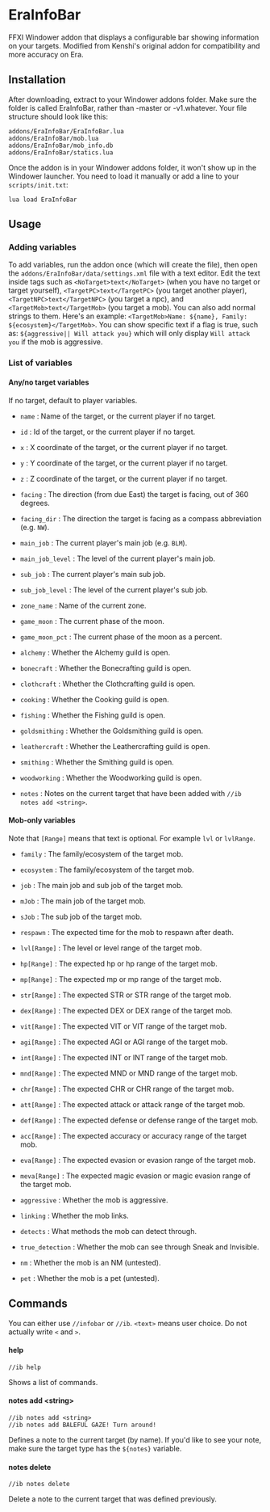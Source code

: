 # EraInfoBar
FFXI Windower addon that displays a configurable bar showing information on your targets. Modified from Kenshi's
original addon for compatibility and more accuracy on Era.


## Installation
After downloading, extract to your Windower addons folder. Make sure the folder is called EraInfoBar, rather than
-master or -v1.whatever. Your file structure should look like this:

    addons/EraInfoBar/EraInfoBar.lua
    addons/EraInfoBar/mob.lua
    addons/EraInfoBar/mob_info.db
    addons/EraInfoBar/statics.lua

Once the addon is in your Windower addons folder, it won't show up in the Windower launcher. You need to load it
manually or add a line to your `scripts/init.txt`:

    lua load EraInfoBar


## Usage

### Adding variables
To add variables, run the addon once (which will create the file), then open the `addons/EraInfoBar/data/settings.xml`
file with a text editor. Edit the text inside tags such as `<NoTarget>text</NoTarget>` (when you have no target or
target yourself), `<TargetPC>text</TargetPC>` (you target another player), `<TargetNPC>text</TargetNPC>` (you target a
npc), and `<TargetMob>text</TargetMob>` (you target a mob). You can also add normal strings to them. Here's an example:
`<TargetMob>Name: ${name}, Family: ${ecosystem}</TargetMob>`. You can show specific text if a flag is true, such as:
`${aggressive|| Will attack you}` which will only display `Will attack you` if the mob is aggressive.

### List of variables

#### Any/no target variables
If no target, default to player variables.

 * `name`           : Name of the target, or the current player if no target.
 * `id`             : Id of the target, or the current player if no target.
 * `x`              : X coordinate of the target, or the current player if no target.
 * `y`              : Y coordinate of the target, or the current player if no target.
 * `z`              : Z coordinate of the target, or the current player if no target.
 * `facing`         : The direction (from due East) the target is facing, out of 360 degrees.
 * `facing_dir`     : The direction the target is facing as a compass abbreviation (e.g. `NW`).
 
 * `main_job`       : The current player's main job (e.g. `BLM`).
 * `main_job_level` : The level of the current player's main job.
 * `sub_job`        : The current player's main sub job.
 * `sub_job_level`  : The level of the current player's sub job.
 
 * `zone_name`      : Name of the current zone.
 * `game_moon`      : The current phase of the moon.
 * `game_moon_pct`  : The current phase of the moon as a percent.
 
 * `alchemy`        : Whether the Alchemy guild is open.
 * `bonecraft`      : Whether the Bonecrafting guild is open.
 * `clothcraft`     : Whether the Clothcrafting guild is open.
 * `cooking`        : Whether the Cooking guild is open.
 * `fishing`        : Whether the Fishing guild is open.
 * `goldsmithing`   : Whether the Goldsmithing guild is open.
 * `leathercraft`   : Whether the Leathercrafting guild is open.
 * `smithing`       : Whether the Smithing guild is open.
 * `woodworking`    : Whether the Woodworking guild is open.
 
 * `notes`          : Notes on the current target that have been added with `//ib notes add <string>`.

#### Mob-only variables
Note that `[Range]` means that text is optional. For example `lvl` or `lvlRange`.

 * `family`         : The family/ecosystem of the target mob.
 * `ecosystem`      : The family/ecosystem of the target mob.
 * `job`            : The main job and sub job of the target mob.
 * `mJob`           : The main job of the target mob.
 * `sJob`           : The sub job of the target mob.
 * `respawn`        : The expected time for the mob to respawn after death.
 
 * `lvl[Range]`     : The level or level range of the target mob.
 * `hp[Range]`      : The expected hp or hp range of the target mob.
 * `mp[Range]`      : The expected mp or mp range of the target mob.
 * `str[Range]`     : The expected STR or STR range of the target mob.
 * `dex[Range]`     : The expected DEX or DEX range of the target mob.
 * `vit[Range]`     : The expected VIT or VIT range of the target mob.
 * `agi[Range]`     : The expected AGI or AGI range of the target mob.
 * `int[Range]`     : The expected INT or INT range of the target mob.
 * `mnd[Range]`     : The expected MND or MND range of the target mob.
 * `chr[Range]`     : The expected CHR or CHR range of the target mob.
 * `att[Range]`     : The expected attack or attack range of the target mob.
 * `def[Range]`     : The expected defense or defense range of the target mob.
 * `acc[Range]`     : The expected accuracy or accuracy range of the target mob.
 * `eva[Range]`     : The expected evasion or evasion range of the target mob.
 * `meva[Range]`    : The expected magic evasion or magic evasion range of the target mob.
 
 * `aggressive`     : Whether the mob is aggressive.
 * `linking`        : Whether the mob links.
 * `detects`        : What methods the mob can detect through.
 * `true_detection` : Whether the mob can see through Sneak and Invisible.
 * `nm`             : Whether the mob is an NM (untested).
 * `pet`            : Whether the mob is a pet (untested).


## Commands
You can either use `//infobar` or `//ib`. `<text>` means user choice. Do not actually write `<` and `>`.

#### help

    //ib help

Shows a list of commands.

#### notes add \<string\>

    //ib notes add <string>
    //ib notes add BALEFUL GAZE! Turn around!

Defines a note to the current target (by name). If you'd like to see your note, make sure the target type has the
`${notes}` variable.

#### notes delete

    //ib notes delete

Delete a note to the current target that was defined previously.
